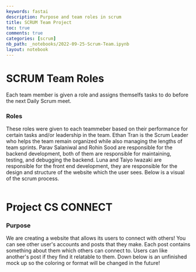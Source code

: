 ```yaml
---
keywords: fastai
description: Purpose and team roles in scrum
title: SCRUM Team Project
toc: true
comments: true
categories: [scrum]
nb_path: _notebooks/2022-09-25-Scrum-Team.ipynb
layout: notebook
---
```


<!--
#################################################
### THIS FILE WAS AUTOGENERATED! DO NOT EDIT! ###
#################################################
# file to edit: _notebooks/2022-09-25-Scrum-Team.ipynb
-->

<div class="container" id="notebook-container">
        
<div class="cell border-box-sizing text_cell rendered"><div class="inner_cell">
<div class="text_cell_render border-box-sizing rendered_html">
<h1 id="SCRUM-Team-Roles">SCRUM Team Roles<a class="anchor-link" href="#SCRUM-Team-Roles"> </a></h1>
</div>
</div>
</div>
<div class="cell border-box-sizing text_cell rendered"><div class="inner_cell">
<div class="text_cell_render border-box-sizing rendered_html">
<p>Each team member is given a role and assigns themselfs tasks to do before the next Daily Scrum meet.</p>

</div>
</div>
</div>
<div class="cell border-box-sizing text_cell rendered"><div class="inner_cell">
<div class="text_cell_render border-box-sizing rendered_html">
<h3 id="Roles">Roles<a class="anchor-link" href="#Roles"> </a></h3>
</div>
</div>
</div>
<div class="cell border-box-sizing text_cell rendered"><div class="inner_cell">
<div class="text_cell_render border-box-sizing rendered_html">
<p>These roles were given to each teammeber based on their performance for certain tasks and/or leadership in the team. Ethan Tran is the Scrum Leader who helps the team remain organized while also managing the lengths of team sprints. Parav Salaniwal and Rohin Sood are responsible for the backend development, both of them are responsible for maintaining, testing, and debugging the backend. Luna and Taiyo Iwazaki are responsible for the front end development, they are responsible for the design and structure of the website which the user sees. Below is a visual of the scrum process.</p>

</div>
</div>
</div>
<div class="cell border-box-sizing text_cell rendered"><div class="inner_cell">
<div class="text_cell_render border-box-sizing rendered_html">
<p><img src="https://lh3.googleusercontent.com/2U2oiegQJPsXNdY8XYEM8vByM6dtKzrUQxeIYQ27xe-5RHFXKgKnvtzhXWvEYAAdAzdSk-ko8AODhjT34cuxo-W-1CeLrL3mk9uw1N6oJH5Q6Egs9Hl4cdZHeT2G5E5QP67YYkzpMNmorMLlrgHBmEPixeO2E-Iy6HeUP8tRRSl8fewGf28B8seXFzz2wPuy4cAFUD4zfLZ_fTWB61JSFp9CB6n338U68A_-Fkmioe8yeXZSyIyIzeImGZi8i-tdQ3P_sAh9SO0zudAklCBCRsgblzoWmGmfrcCBu2ptc0hEwL4JM7WU0HY8yQ8jpFnHvmRh7jFiKfdBr4eHDJ_5qaOEcsUaHIe3dP2Gav0v3Pz34CyUru2B9i6qj0mxkDGs7-0hlDQZLPiVx66UmYIDp10xgVfoYq9Lkaho-ucz168oAHr3aQ2GDAyr6OrMgwSXWdkj3G-qiMVmGJ-chAzAOESgtEESuLRYK1ANoaND0FwZuXhyfSIClHpaVFThTldq2ytxCSLZWnfoQBOkvrUCC2A0rUS1z0Q3FMzxG85fhSjrWd8Qbqope1ccPSZcymQcefCT1oFoY1hOXvtxqFgkaQMfvoq9Cqms4NlGKn91d6YoehbR1keAcT4212E-Jq1UJlC4wkNHrh-x8e1N7TrROujXFbHKPEWCvG-LdOb6XuilG3Kv5Q4jZj2GQRdVkJ-daQLs__D_OlC490MxOUIcm3syozkaopbGoAH7Yp7B7ZNHqvy0WRdfIiLhbf1wyBO7nM-sX-6CAbmNlAnGs35vEcfxfcOOE1C6XFKwNbcMFo8gQ7NdyA47qjGKff2bZBzO_TvQGKM7xkpfOiFHZjaeniV_g2zlyAcvzRtqR8bb=w1024-h768-no?authuser=0" alt="" title="Credit: Taiyo Iwazaki"></p>

</div>
</div>
</div>
<div class="cell border-box-sizing text_cell rendered"><div class="inner_cell">
<div class="text_cell_render border-box-sizing rendered_html">
<h1 id="Project-CS-CONNECT">Project CS CONNECT<a class="anchor-link" href="#Project-CS-CONNECT"> </a></h1>
</div>
</div>
</div>
<div class="cell border-box-sizing text_cell rendered"><div class="inner_cell">
<div class="text_cell_render border-box-sizing rendered_html">
<h3 id="Purpose">Purpose<a class="anchor-link" href="#Purpose"> </a></h3>
</div>
</div>
</div>
<div class="cell border-box-sizing text_cell rendered"><div class="inner_cell">
<div class="text_cell_render border-box-sizing rendered_html">
<p>We are creating a website that allows its users to connect with others! You can see other user's accounts and posts that they make. Each post contains something about them which others can connect to. Users can like another's post if they find it relatable to them. Down below is an unfinished mock up so the coloring or format will be changed in the future!</p>

</div>
</div>
</div>
<div class="cell border-box-sizing text_cell rendered"><div class="inner_cell">
<div class="text_cell_render border-box-sizing rendered_html">
<p><img src="https://lh3.googleusercontent.com/YrTwhtEn_j0fL8UtjasRJAIrDAJjc2I5M2UWkKY63K_grogYL5HizO7BDhv4f2P-c_sao9mbPmdZvG0GM9XQ9G5pgAN_ANObpCmuvYZbUcoEaYDPthet37tQrs2HIvBzcIZQgJ6l07zbzNDgIv8UmLQdx00aqEZrBPgabWoBSamWe6K5_ak7rC5b5X1yZ1wyH9hO4hp4-0tOfCLqtUZDMgSD6uYyHuHJmNVKt6_fg7rlOcyS5RnbIHh54uNNYo7B5O0nKRidSUuyHo17Q88RD4awj7rzhs_gEXjk_QmBP00ZqiCu1UoVf8tV0PeC3Dogk99JKFi9PQ3lPLHF2eV-6SQ7mPFeszskzkaXEt6bsuSsZ8HJxThxBx7ydhOZUXZ6hX-5o_FoXXCyAlD-AGGCT4JPY0kJ7xkTqrKU_ONMt1Rgco_iWd6GSXaHXIlm4m5TcPrC48WCmO4qPCUojhGRYoXazlilvn5GtKb0IHDcjq-_RVVH-azV5c5mcWOePgnv67I6vEpph_C12XtfIF02HrzL9XrqnAOnCQGkT3N-r1hSf7UJ1xmxtZBYPgph6WTF1ejVCxsnCxx5JyDE8H6IwhmPxZdeZkvSK1MEvMivEwwur8P9is8I89SkAVrxo2Sc8uheSna1JMr-HLllEW9uOMWfvvVbbFEstRPGPHMeCmudEadkJdhu0FCC3pzpoJ152XpUhBboiF07jwCwOI8NXO3N4Xc-clVa07ujEED5H-IAvL9LmglEWUN4YCTN0kCN8GWYU4bKxwlXG29uRqzcZ0luK1dsQQVeOLHyvhzL5tOTMm_yhs--6cKeTTT6IvCTrUg9e4nLEw_Yau7adTkzrvPsU1gU00L0B1PS597TZNAPz_QNzHBLeBsrQklG71f8Q5DOBZlI1uCLkXNurNK5UShEwI38r44BRwGOo8k2yF7pg9k1uJdJdAOdtQ8hXcuEHBfEHzMogHuhj7WQvVyNnc33tPBGCK0zxVuwSjLC3JRpBGmI-vkiEtLhBec2qqQpVmPbthDi88PC_ArSAoU=w1000-h700-no?authuser=0" alt="" title="Credit: Luna Iwazaki"></p>

</div>
</div>
</div>
</div>
 


